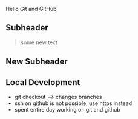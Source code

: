 Hello Git and GitHub

## Subheader

> some new text

## New Subheader 

## Local Development

- git checkout --> changes branches
- ssh on github is not possible, use https instead
- spent entire day working on git and github

